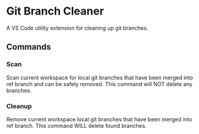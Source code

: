 # Git Branch Cleaner

A VS Code utility extension for cleaning up git branches.

## Commands

### Scan

Scan current workspace for local git branches that have been merged into ref branch and can be safely removed. This command will NOT delete any branches.

### Cleanup

Remove current workspace local git branches that have been merged into ref branch. This command WILL delete found branches.
